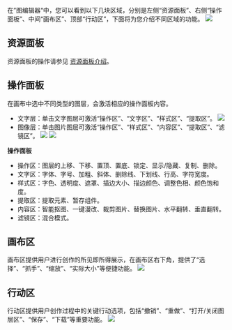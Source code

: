 在”图编辑器“中，您可以看到以下几块区域，分别是左侧“资源面板”、右侧“操作面板”、中间“画布区”、顶部“行动区”，下面将为您介绍不同区域的功能。
![](https://main.qcloudimg.com/raw/fa27924cebfccac7014c71c6f308edda.png)

## 资源面板
资源面板的操作请参见 [资源面板介绍](https://cloud.tencent.com/document/product/1351/50827)。
## 操作面板
在画布中选中不同类型的图层，会激活相应的操作面板内容。
- 文字层：单击文字图层可激活“操作区”、“文字区”、“样式区”、“提取区”。
![](https://main.qcloudimg.com/raw/91005efd9cab491550a06c59feacbf6a.png)
- 图像层：单击图片图层可激活“操作区”、“样式区”、“内容区”、“提取区”、“滤镜区”。
![](https://main.qcloudimg.com/raw/6ad87ee01b15c4b6ed41f0e37738bbff.png)
![](https://main.qcloudimg.com/raw/c91a0b9b1b1fec1763d5136c75c004ac.png)
 
**操作面板**
- 操作区：图层的上移、下移、置顶、置底、锁定、显示/隐藏、复制、删除。
- 文字区：字体、字号、加粗、斜体、删除线、下划线、行高、字符宽度。
- 样式区：字色、透明度、遮罩、描边大小、描边颜色、调整色相、颜色饱和度。
- 提取区：提取元素、暂存组件。
- 内容区：智能抠图、一键漫改、裁剪图片、替换图片、水平翻转、垂直翻转。
- 滤镜区：混合模式。

## 画布区
画布区提供用户进行创作的所见即所得展示，在画布区右下角，提供了“选择”、“抓手”、“缩放”、“实际大小”等便捷功能。
![](https://main.qcloudimg.com/raw/c2da94429b8513c6d641ce17875f9924.jpg)
## 行动区
行动区提供用户创作过程中的关键行动选项，包括“撤销”、“重做”、“打开/关闭图层区”、“保存”、“下载”等重要功能。
![](https://main.qcloudimg.com/raw/4797e7722fd32e3735b5d94efd42db85.jpg)
